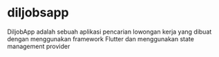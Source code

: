 # diljobsapp
DiljobApp adalah sebuah aplikasi pencarian lowongan kerja yang dibuat
dengan menggunakan framework Flutter dan menggunakan state management provider
